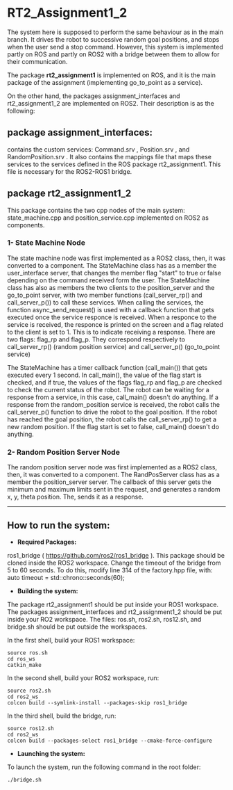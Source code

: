 # RT2_Assignment1_2

The system here is supposed to perform the same behaviour as in the main branch. It drives the robot to successive random goal positions, and stops when the user send a stop command. However, this system is implemented partly on ROS and partly on ROS2 with a bridge between them to allow for their communication.

The package **rt2_assignment1** is implemented on ROS, and it is the main package of the assignment (implementing go_to_point as a service). 

On the other hand, the packages assignment_interfaces and rt2_assignment1_2 are implemented on ROS2. Their description is as the following:

## package assignment_interfaces:

contains the custom services: Command.srv , Position.srv , and RandomPosition.srv . It also contains the mappings file that maps these services to the services defined in the ROS package rt2_assignment1. This file is necessary for the ROS2-ROS1 bridge.

## package rt2_assignment1_2

This package contains the two cpp nodes of the main system: state_machine.cpp and position_service.cpp implemented on ROS2 as components. 

### 1- State Machine Node

The state machine node was first implemented as a ROS2 class, then, it was converted to a component. The StateMachine class has as a member the user_interface server, that changes the member flag "start" to true or false depending on the command received form the user. The StateMachine class has also as members the two clients to the position_server and the go_to_point server, with two member functions (call_server_rp() and call_server_p()) to call these services. When calling the services, the function async_send_request() is used with a callback function that gets executed once the service responce is received. When a responce to the service is received, the responce is printed on the screen and a flag related to the client is set to 1. This is to indicate receiving a response. There are two flags: flag_rp and flag_p. They correspond respectively to call_server_rp() (random position service) and call_server_p() (go_to_point service)

The StateMachine has a timer callback function (call_main()) that gets executed every 1 second. In call_main(), the value of the flag start is checked, and if true, the values of the flags flag_rp and flag_p are checked to check the current status of the robot. The robot can be waiting for a response from a service, in this case, call_main() doesn't do anything. If a response from the random_position service is received, the robot calls the call_server_p() function to drive the robot to the goal position. If the robot has reached the goal position, the robot calls the call_server_rp() to get a new random position. If the flag start is set to false, call_main() doesn't do anything.


### 2- Random Position Server Node

The random position server node was first implemented as a ROS2 class, then, it was converted to a component. The RandPosServer class has as a member the position_server server. The callback of this server gets the minimum and maximum limits sent in the request, and generates a random x, y, theta position. The, sends it as a response.


----------------------------------------------------------------------------------------------
## How to run the system:

- **Required Packages:**  

ros1_bridge ( https://github.com/ros2/ros1_bridge ). This package should be cloned inside the ROS2 workspace. Change the timeout of the bridge from 5 to 60 seconds. To do this, modify line 314 of the factory.hpp file, with: auto timeout = std::chrono::seconds(60);

- **Building the system:**

The package rt2_assignment1 should be put inside your ROS1 workspace. The packages assignment_interfaces and rt2_assignment1_2 should be put inside your RO2 workspace. The files: ros.sh, ros2.sh, ros12.sh, and bridge.sh should be put outside the workspaces. 

In the first shell, build your ROS1 workspace:

~~~
source ros.sh
cd ros_ws
catkin_make
~~~

In the second shell, build your ROS2 workspace, run:

~~~
source ros2.sh
cd ros2_ws
colcon build --symlink-install --packages-skip ros1_bridge
~~~

In the third shell, build the bridge, run:

~~~
source ros12.sh
cd ros2_ws
colcon build --packages-select ros1_bridge --cmake-force-configure
~~~

- **Launching the system:**

To launch the system, run the following command in the root folder:
~~~
./bridge.sh
~~~
